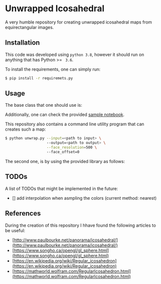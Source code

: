 # Unwrapped Icosahedral
A very humble repository for creating unwrapped icosahedral maps from equirectangular images. 


## Installation
This code was developed using ```python 3.8```, however it should run on anything that has Python >= ``` 3.6```.

To install the requirements, one can simply run:

```bash
$ pip install -r requiremets.py
```

## Usage
The base class that one should use is:  

Additionally, one can check the provided [sample notebook](./examples.ipynb).

This repository also contains a command line utility program that can creates such a map: 
```bash
$ python unwrap.py --input=<path to input> \ 
                   --output=<path to output> \
                   --face_resolution=500 \ 
                   --face_offset=0
```
The second one, is by using the provided library as follows:

## TODOs
A list of TODOs that might be implemented in the future:
- [] add interpolation when asmpling the colors (current method: nearest)


## References
During the creation of this repository I hhave found the following articles to be useful:

- [http://www.paulbourke.net/panorama/icosahedral/](http://www.paulbourke.net/panorama/icosahedral/)
- [https://www.songho.ca/opengl/gl_sphere.html](https://www.songho.ca/opengl/gl_sphere.html)
- [https://en.wikipedia.org/wiki/Regular_icosahedron](https://en.wikipedia.org/wiki/Regular_icosahedron)
- [https://mathworld.wolfram.com/RegularIcosahedron.html](https://mathworld.wolfram.com/RegularIcosahedron.html)
